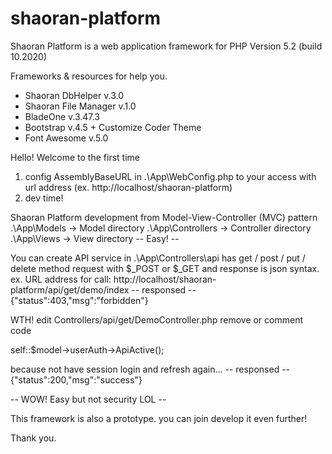 # shaoran-platform
Shaoran Platform is a web application framework for PHP
Version 5.2 (build 10.2020)

Frameworks & resources for help you.
- Shaoran DbHelper v.3.0
- Shaoran File Manager v.1.0
- BladeOne v.3.47.3
- Bootstrap v.4.5 + Customize Coder Theme
- Font Awesome v.5.0

Hello! Welcome to the first time
1. config AssemblyBaseURL in .\App\WebConfig.php to your access with url address (ex. http://localhost/shaoran-platform)
2. dev time!

Shaoran Platform development from Model-View-Controller (MVC) pattern
.\App\Models -> Model directory
.\App\Controllers -> Controller directory
.\App\Views -> View directory
-- Easy! --

You can create API service in .\App\Controllers\api has get / post / put / delete method request with $_POST or $_GET and response is json syntax.
ex. URL address for call: http://localhost/shaoran-platform/api/get/demo/index
-- responsed --
{"status":403,"msg":"forbidden"}

WTH!
edit Controllers/api/get/DemoController.php remove or comment code

self::$model->userAuth->ApiActive();

because not have session login and refresh again...
-- responsed --
{"status":200,"msg":"success"}

-- WOW! Easy but not security LOL --

This framework is also a prototype. you can join develop it even further!

Thank you.
